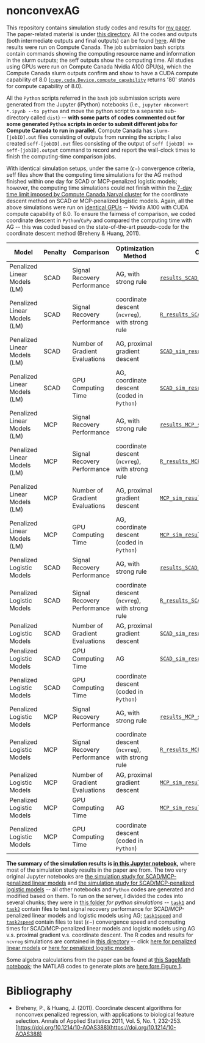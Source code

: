 # nonconvexAG

This repository contains simulation study codes and results for [my paper](https://arxiv.org/abs/2009.10629). The paper-related material is under [this directory](/paper). All the codes and outputs (both intermediate outputs and final outputs) can be found [here](/paper/simulation_study). All the results were run on Compute Canada. The job submission bash scripts contain commands showing the computing resource name and information in the slurm outputs; the seff outputs show the computing time. All studies using GPUs were run on Compute Canada Nvidia A100 GPU(s), which the Compute Canada slurm outputs confirm and show to have a CUDA compute capability of 8.0 ([`cupy.cuda.Device.compute_capability`](https://docs.cupy.dev/en/stable/reference/generated/cupy.cuda.Device.html) returns '80' stands for compute capability of 8.0).

All the `Python` scripts referred in the `bash` job submission scripts were generated from the Jupyter (iPython) notebooks (i.e., `jupyter nbconvert *.ipynb --to python` and move the python script to a separate sub-directory called `dist`) -- **with some parts of codes commented out for some generated `Python` scripts in order to submit different jobs for Compute Canada to run in parallel.** Compute Canada has `slurm-[jobID].out` files consisting of outputs from running the scripts; I also created `seff-[jobID].out` files consisting of the output of `seff [jobID] >> seff-[jobID].output` command to record and report the wall-clock times to finish the computing-time comparison jobs.

With identical simulation setups, under the same $(\epsilon-)$ convergence criteria, seff files show that the computing time simulations for the AG method finished within one day for SCAD or MCP-penalized logistic models; however, the computing time simulations could not finish within the [7-day time limit imposed by Compute Canada Narval cluster](https://docs.alliancecan.ca/wiki/Job_scheduling_policies#Time_limits) for the coordinate descent method on SCAD or MCP-penalized logistic models. Again, all the above simulations were run on [identical GPUs](https://docs.alliancecan.ca/wiki/Using_GPUs_with_Slurm/en#Available_hardware) -- Nvidia A100 with CUDA compute capability of 8.0. To ensure the fairness of comparison, we coded coordinate descent in `Python`/`CuPy` and compared the computing time with AG -- this was coded based on the state-of-the-art pseudo-code for the coordinate descent method (Breheny & Huang, 2011).


| Model                        	| Penalty 	| Comparison                     	| Optimization Method                             	| Output Data                                                                                                                               	| Jupyter Notebook/R code                                                                                                                              	| Bash Script                                                                                                                                    	| slurm file                                                                                                               	| seff output                                                                                                            	|
|------------------------------	|---------	|--------------------------------	|-------------------------------------------------	|-------------------------------------------------------------------------------------------------------------------------------------------	|------------------------------------------------------------------------------------------------------------------------------------------------------	|------------------------------------------------------------------------------------------------------------------------------------------------	|--------------------------------------------------------------------------------------------------------------------------	|------------------------------------------------------------------------------------------------------------------------	|
| Penalized Linear Models (LM) 	| SCAD    	| Signal Recovery Performance    	| AG, with strong rule                            	| [`results_SCAD_signal_recovery.npy`](/paper/simulation_study/tasks/task1/results_SCAD_signal_recovery.npy)                                	| [`task1.ipynb`](/paper/simulation_study/tasks/task1/task1.ipynb)                                                                                     	| [`task1.sh`](/paper/simulation_study/tasks/task1/task1.sh)                                                                                     	| [`slurm-10933901.out`](/paper/simulation_study/tasks/task1/slurm-10933901.out)                                           	|                                                                                                                        	|
| Penalized Linear Models (LM) 	| SCAD    	| Signal Recovery Performance    	| coordinate descent (`ncvreg`), with strong rule 	| [`R_results_SCAD_signal_recovery.npy`](/paper/simulation_study/SCAD_MCP/LM/R_results_SCAD_signal_recovery.npy)                            	| [`ncvreg_LM_sim.R`](/paper/simulation_study/SCAD_MCP/LM/ncvreg_LM_sim.R)                                                                             	| [`LM.sh`](/paper/simulation_study/SCAD_MCP/LM/LM.sh)                                                                                           	| [`slurm-10933899.out`](/paper/simulation_study/SCAD_MCP/LM/slurm-10933899.out)                                           	|                                                                                                                        	|
| Penalized Linear Models (LM) 	| SCAD    	| Number of Gradient Evaluations 	| AG, proximal gradient descent                   	| [`SCAD_sim_results.npy`](/paper/simulation_study/tasks/task1speed/SCAD_sim_results.npy)                                                   	| [`task1speed.ipynb`](/paper/simulation_study/tasks/task1speed/task1speed.ipynb)                                                                      	| [`task1speed.sh`](/paper/simulation_study/tasks/task1speed/task1speed.sh)                                                                      	| [`slurm-10933903.out`](/paper/simulation_study/tasks/task1speed/slurm-10933903.out)                                      	| [`seff-10933903.out`](/paper/simulation_study/tasks/task1speed/seff-10933903.out)                                      	|
| Penalized Linear Models (LM) 	| SCAD    	| GPU Computing Time             	| AG, coordinate descent (coded in `Python`)      	| [`SCAD_sim_results.npy`](/paper/simulation_study/tasks/task1speed/SCAD_sim_results.npy)                                                   	| [`task1speed.ipynb`](/paper/simulation_study/tasks/task1speed/task1speed.ipynb)                                                                      	| [`task1speed.sh`](/paper/simulation_study/tasks/task1speed/task1speed.sh)                                                                      	| [`slurm-10933903.out`](/paper/simulation_study/tasks/task1speed/slurm-10933903.out)                                      	| [`seff-10933903.out`](/paper/simulation_study/tasks/task1speed/seff-10933903.out)                                      	|
| Penalized Linear Models (LM) 	| MCP     	| Signal Recovery Performance    	| AG, with strong rule                            	| [`results_MCP_signal_recovery.npy`](/paper/simulation_study/tasks/task1/results_MCP_signal_recovery.npy)                                  	| [`task1.ipynb`](/paper/simulation_study/tasks/task1/task1.ipynb)                                                                                     	| [`task1.sh`](/paper/simulation_study/tasks/task1/task1.sh)                                                                                     	| [`slurm-10933901.out`](/paper/simulation_study/tasks/task1/slurm-10933901.out)                                           	|                                                                                                                        	|
| Penalized Linear Models (LM) 	| MCP     	| Signal Recovery Performance    	| coordinate descent (`ncvreg`), with strong rule 	| [`R_results_MCP_signal_recovery.npy`](/paper/simulation_study/SCAD_MCP/LM/R_results_MCP_signal_recovery.npy)                              	| [`ncvreg_LM_sim.R`](/paper/simulation_study/SCAD_MCP/LM/ncvreg_LM_sim.R)                                                                             	| [`LM.sh`](/paper/simulation_study/SCAD_MCP/LM/LM.sh)                                                                                           	| [`slurm-10933899.out`](/paper/simulation_study/SCAD_MCP/LM/slurm-10933899.out)                                           	|                                                                                                                        	|
| Penalized Linear Models (LM) 	| MCP     	| Number of Gradient Evaluations 	| AG, proximal gradient descent                   	| [`MCP_sim_results.npy`](/paper/simulation_study/tasks/task1speed/MCP_sim_results.npy)                                                     	| [`task1speed.ipynb`](/paper/simulation_study/tasks/task1speed/task1speed.ipynb)                                                                      	| [`task1speed.sh`](/paper/simulation_study/tasks/task1speed/task1speed.sh)                                                                      	| [`slurm-10933903.out`](/paper/simulation_study/tasks/task1speed/slurm-10933903.out)                                      	| [`seff-10933903.out`](/paper/simulation_study/tasks/task1speed/seff-10933903.out)                                      	|
| Penalized Linear Models (LM) 	| MCP     	| GPU Computing Time             	| AG, coordinate descent (coded in `Python`)      	| [`MCP_sim_results.npy`](/paper/simulation_study/tasks/task1speed/MCP_sim_results.npy)                                                     	| [`task1speed.ipynb`](/paper/simulation_study/tasks/task1speed/task1speed.ipynb)                                                                      	| [`task1speed.sh`](/paper/simulation_study/tasks/task1speed/task1speed.sh)                                                                      	| [`slurm-10933903.out`](/paper/simulation_study/tasks/task1speed/slurm-10933903.out)                                      	| [`seff-10933903.out`](/paper/simulation_study/tasks/task1speed/seff-10933903.out)                                      	|
| Penalized Logistic Models    	| SCAD    	| Signal Recovery Performance    	| AG, with strong rule                            	| [`results_SCAD_signal_recovery.npy`](/paper/simulation_study/tasks/task2/results_SCAD_signal_recovery.npy)                                	| [`task2.ipynb`](/paper/simulation_study/tasks/task2/task2.ipynb)                                                                                     	| [`task2.sh`](/paper/simulation_study/tasks/task2/task2.sh)                                                                                     	| [`slurm-10933902.out`](/paper/simulation_study/tasks/task2/slurm-10933902.out)                                           	|                                                                                                                        	|
| Penalized Logistic Models    	| SCAD    	| Signal Recovery Performance    	| coordinate descent (`ncvreg`), with strong rule 	| [`R_results_SCAD_signal_recovery.npy`](/paper/simulation_study/SCAD_MCP/logistic/R_results_SCAD_signal_recovery.npy)                      	| [`ncvreg_logistic_sim.R`](/paper/simulation_study/SCAD_MCP/logistic/ncvreg_logistic_sim.R)                                                           	| [`logistic.sh`](/paper/simulation_study/SCAD_MCP/logistic/logistic.sh)                                                                         	| [`slurm-10933900.out`](/paper/simulation_study/SCAD_MCP/logistic/slurm-10933900.out)                                     	|                                                                                                                        	|
| Penalized Logistic Models    	| SCAD    	| Number of Gradient Evaluations 	| AG, proximal gradient descent                   	| [`SCAD_sim_results.npy`](/paper/simulation_study/tasks/task2speed/sub_tasks/task2speed_SCAD/SCAD_sim_results.npy)                         	| [`task2speed_SCAD.ipynb`](/paper/simulation_study/tasks/task2speed/sub_tasks/task2speed_SCAD/task2speed_SCAD.ipynb)                                  	| [`task2speed_SCAD.sh`](/paper/simulation_study/tasks/task2speed/sub_tasks/task2speed_SCAD/task2speed_SCAD.sh)                                  	| [`slurm-10933908.out`](/paper/simulation_study/tasks/task2speed/sub_tasks/task2speed_SCAD/slurm-10933908.out)            	| [`seff-10933908.out`](/paper/simulation_study/tasks/task2speed/sub_tasks/task2speed_SCAD/seff-10933908.out)            	|
| Penalized Logistic Models    	| SCAD    	| GPU Computing Time             	| AG                                              	| [`SCAD_sim_results_AG_time.npy`](/paper/simulation_study/tasks/task2speed/sub_tasks/task2speed_SCAD_AG_time/SCAD_sim_results_AG_time.npy) 	| [`task2speed_SCAD_AG_time.ipynb`](/paper/simulation_study/tasks/task2speed/sub_tasks/task2speed_SCAD_AG_time/task2speed_SCAD_AG_time.ipynb)          	| [`task2speed_SCAD_AG_time.sh`](/paper/simulation_study/tasks/task2speed/sub_tasks/task2speed_SCAD_AG_time/task2speed_SCAD_AG_time.sh)          	| [`slurm-10933906.out`](/paper/simulation_study/tasks/task2speed/sub_tasks/task2speed_SCAD_AG_time/slurm-10933906.out)    	| [`seff-10933906.out`](/paper/simulation_study/tasks/task2speed/sub_tasks/task2speed_SCAD_AG_time/seff-10933906.out)    	|
| Penalized Logistic Models    	| SCAD    	| GPU Computing Time             	| coordinate descent (coded in `Python`)          	|                                                                                                                                           	| [`task2speed_SCAD_coord_time.ipynb`](/paper/simulation_study/tasks/task2speed/sub_tasks/task2speed_SCAD_coord_time/task2speed_SCAD_coord_time.ipynb) 	| [`task2speed_SCAD_coord_time.sh`](/paper/simulation_study/tasks/task2speed/sub_tasks/task2speed_SCAD_coord_time/task2speed_SCAD_coord_time.sh) 	| [`slurm-10933904.out`](/paper/simulation_study/tasks/task2speed/sub_tasks/task2speed_SCAD_coord_time/slurm-10933904.out) 	| [`seff-10933904.out`](/paper/simulation_study/tasks/task2speed/sub_tasks/task2speed_SCAD_coord_time/seff-10933904.out) 	|
| Penalized Logistic Models    	| MCP     	| Signal Recovery Performance    	| AG, with strong rule                            	| [`results_MCP_signal_recovery.npy`](/paper/simulation_study/tasks/task2/results_MCP_signal_recovery.npy)                                  	| [`task2.ipynb`](/paper/simulation_study/tasks/task2/task2.ipynb)                                                                                     	| [`task2.sh`](/paper/simulation_study/tasks/task2/task2.sh)                                                                                     	| [`slurm-10933902.out`](/paper/simulation_study/tasks/task2/slurm-10933902.out)                                           	|                                                                                                                        	|
| Penalized Logistic Models    	| MCP     	| Signal Recovery Performance    	| coordinate descent (`ncvreg`), with strong rule 	| [`R_results_MCP_signal_recovery.npy`](/paper/simulation_study/SCAD_MCP/logistic/R_results_MCP_signal_recovery.npy)                        	| [`ncvreg_logistic_sim.R`](/paper/simulation_study/SCAD_MCP/logistic/ncvreg_logistic_sim.R)                                                           	| [`logistic.sh`](/paper/simulation_study/SCAD_MCP/logistic/logistic.sh)                                                                         	| [`slurm-10933900.out`](/paper/simulation_study/SCAD_MCP/logistic/slurm-10933900.out)                                     	|                                                                                                                        	|
| Penalized Logistic Models    	| MCP     	| Number of Gradient Evaluations 	| AG, proximal gradient descent                   	| [`MCP_sim_results.npy`](/paper/simulation_study/tasks/task2speed/sub_tasks/task2speed_MCP/MCP_sim_results.npy)                            	| [`task2speed_MCP.ipynb`](/paper/simulation_study/tasks/task2speed/sub_tasks/task2speed_MCP/task2speed_MCP.ipynb)                                     	| [`task2speed_MCP.sh`](/paper/simulation_study/tasks/task2speed/sub_tasks/task2speed_MCP/task2speed_MCP.sh)                                     	| [`slurm-10933909.out`](/paper/simulation_study/tasks/task2speed/sub_tasks/task2speed_MCP/slurm-10933909.out)             	| [`seff-10933909.out`](/paper/simulation_study/tasks/task2speed/sub_tasks/task2speed_MCP/seff-10933909.out)             	|
| Penalized Logistic Models    	| MCP     	| GPU Computing Time             	| AG                                              	| [`MCP_sim_results_AG_time.npy`](/paper/simulation_study/tasks/task2speed/sub_tasks/task2speed_MCP_AG_time/MCP_sim_results_AG_time.npy)    	| [`task2speed_MCP_AG_time.ipynb`](/paper/simulation_study/tasks/task2speed/sub_tasks/task2speed_MCP_AG_time/task2speed_MCP_AG_time.ipynb)             	| [`task2speed_MCP_AG_time.sh`](/paper/simulation_study/tasks/task2speed/sub_tasks/task2speed_MCP_AG_time/task2speed_MCP_AG_time.sh)             	| [`slurm-10933907.out`](/paper/simulation_study/tasks/task2speed/sub_tasks/task2speed_MCP_AG_time/slurm-10933907.out)     	| [`seff-10933907.out`](/paper/simulation_study/tasks/task2speed/sub_tasks/task2speed_MCP_AG_time/seff-10933907.out)     	|
| Penalized Logistic Models    	| MCP     	| GPU Computing Time             	| coordinate descent (coded in `Python`)          	|                                                                                                                                           	| [`task2speed_MCP_coord_time.ipynb`](/paper/simulation_study/tasks/task2speed/sub_tasks/task2speed_MCP_coord_time/task2speed_MCP_coord_time.ipynb)    	| [`task2speed_MCP_coord_time.sh`](/paper/simulation_study/tasks/task2speed/sub_tasks/task2speed_MCP_coord_time/task2speed_MCP_coord_time.sh)    	| [`slurm-10933905.out`](/paper/simulation_study/tasks/task2speed/sub_tasks/task2speed_MCP_coord_time/slurm-10933905.out)  	| [`seff-10933905.out`](/paper/simulation_study/tasks/task2speed/sub_tasks/task2speed_MCP_coord_time/seff-10933905.out)  	|






**The summary of the simulation results is [in this Jupyter notebook](/paper/simulation_study/summary.ipynb),** where most of the simulation study results in the paper are from. The two very original Jupyter notebooks are [the simulation study for SCAD/MCP-penalized linear models](/paper/simulation_study/LM_SCAD_MCP_cp%20(cupy).ipynb) and [the simulation study for SCAD/MCP-penalized logistic models](/paper/simulation_study/logistic_SCAD_MCP_cp%20(cupy).ipynb) -- all other notebooks and `Python` codes are generated and modified based on them. To run on the server, I divided the codes into several chunks; they were in [this folder](/paper/simulation_study/tasks) *for python simulations* -- [`task1`](/paper/simulation_study/tasks/task1) and [`task2`](/paper/simulation_study/tasks/task2) contain files to test signal recovery performance for SCAD/MCP-penalized linear models and logistic models using AG; [`task1speed`](/paper/simulation_study/tasks/task1speed) and [`task2speed`](/paper/simulation_study/tasks/task2speed) contain files to test $(\epsilon-)$ convergence speed and computing times for SCAD/MCP-penalized linear models and logistic models using AG v.s. proximal gradient v.s. coordinate descent. The R codes and results for `ncvreg` simulations are contained in [this directory](/paper/simulation_study/SCAD_MCP) -- click [here for penalized linear models](/paper/simulation_study/SCAD_MCP/LM) or [here for penalized logistic models](/paper/simulation_study/SCAD_MCP/logistic).

Some algebra calculations from the paper can be found at [this SageMath notebook](/paper/SageMath_algebra.ipynb); the MATLAB codes to generate plots are [here fore Figure 1](/paper/optimize_b_k.m).


<!-- The manual for the PyPI package [`nonconvexAG`](https://pypi.org/project/nonconvexAG/) can be found [here](/nonconvexAG/README.md). -->

# Bibliography

- Breheny, P., & Huang, J. (2011). Coordinate descent algorithms for nonconvex penalized regression, with applications to biological feature selection. Annals of Applied Statistics 2011, Vol. 5, No. 1, 232-253. [https://doi.org/10.1214/10-AOAS388](https://doi.org/10.1214/10-AOAS388)
